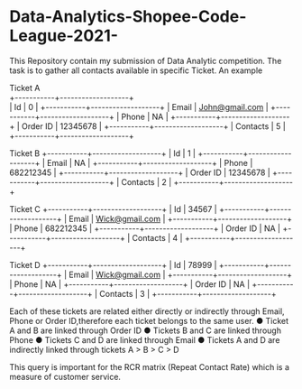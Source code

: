 # Data-Analytics-Shopee-Code-League-2021-

This Repository contain my submission of Data Analytic competition. The task is to gather all contacts available in specific Ticket. An example

Ticket A                                              
+-----------+-------------------+                     
| Id        |   0               |
+-----------+-------------------+
| Email     |   John@gmail.com  |
+-----------+-------------------+
| Phone     |   NA              |
+-----------+-------------------+
| Order ID  |   12345678        |
+-----------+-------------------+
| Contacts  |   5               |
+-----------+-------------------+

Ticket B
+-----------+-------------------+
| Id        |   1               |
+-----------+-------------------+
| Email     |   NA              |
+-----------+-------------------+
| Phone     |   682212345       |
+-----------+-------------------+
| Order ID  |   12345678        |
+-----------+-------------------+
| Contacts  |   2               |
+-----------+-------------------+

Ticket C
+-----------+-------------------+
| Id        |   34567           |
+-----------+-------------------+
| Email     |   Wick@gmail.com  |
+-----------+-------------------+
| Phone     |   682212345       |
+-----------+-------------------+
| Order ID  |   NA              |
+-----------+-------------------+
| Contacts  |   4               |
+-----------+-------------------+

Ticket D
+-----------+-------------------+
| Id        |   78999           |
+-----------+-------------------+
| Email     |   Wick@gmail.com  |
+-----------+-------------------+
| Phone     |   NA              |
+-----------+-------------------+
| Order ID  |   NA              |
+-----------+-------------------+
| Contacts  |   3               |
+-----------+-------------------+

Each of these tickets are related either directly or indirectly through Email, Phone or Order ID,therefore each ticket belongs to the same user.
● Ticket A and B are linked through Order ID
● Tickets B and C are linked through Phone
● Tickets C and D are linked through Email
● Tickets A and D are indirectly linked through tickets A > B > C > D

This query is important for the RCR matrix (Repeat Contact Rate) which is a measure of customer service.

